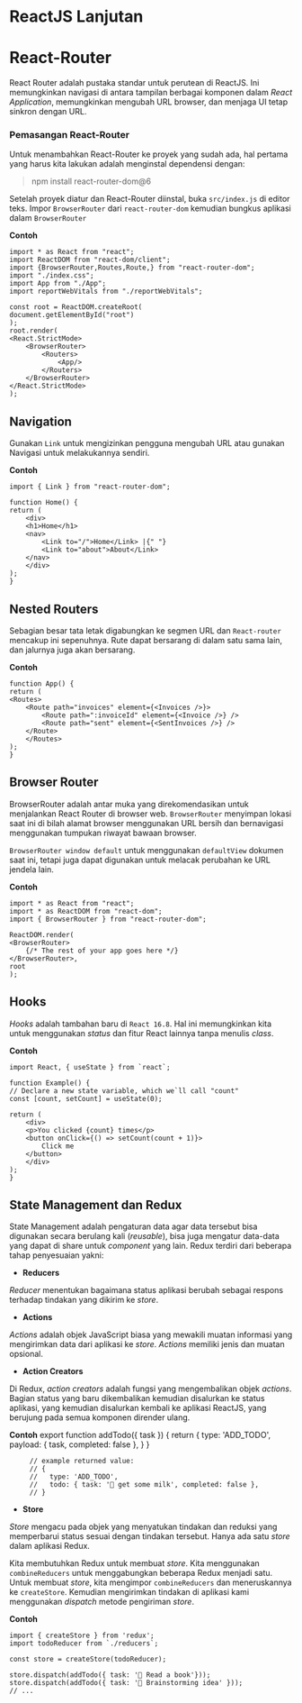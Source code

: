 # ReactJS Lanjutan

# React-Router

React Router adalah pustaka standar untuk perutean di ReactJS. Ini memungkinkan navigasi di antara tampilan berbagai komponen dalam _React Application_, memungkinkan mengubah URL browser, dan menjaga UI tetap sinkron dengan URL.

### Pemasangan React-Router

Untuk menambahkan React-Router ke proyek yang sudah ada, hal pertama yang harus kita lakukan adalah menginstal dependensi dengan:

> npm install react-router-dom@6

Setelah proyek diatur dan React-Router diinstal, buka `src/index.js` di editor teks. Impor `BrowserRouter` dari `react-router-dom` kemudian bungkus aplikasi dalam `BrowserRouter`

**Contoh**

    import * as React from "react";
    import ReactDOM from "react-dom/client";
    import {BrowserRouter,Routes,Route,} from "react-router-dom";
    import "./index.css";
    import App from "./App";
    import reportWebVitals from "./reportWebVitals";

    const root = ReactDOM.createRoot(
    document.getElementById("root")
    );
    root.render(
    <React.StrictMode>
        <BrowserRouter>
            <Routers>
                <App/>
            </Routers>
        </BrowserRouter>
    </React.StrictMode>
    );

## Navigation

Gunakan `Link` untuk mengizinkan pengguna mengubah URL atau gunakan Navigasi untuk melakukannya sendiri.

**Contoh**

    import { Link } from "react-router-dom";

    function Home() {
    return (
        <div>
        <h1>Home</h1>
        <nav>
            <Link to="/">Home</Link> |{" "}
            <Link to="about">About</Link>
        </nav>
        </div>
    );
    }

## Nested Routers

Sebagian besar tata letak digabungkan ke segmen URL dan `React-router` mencakup ini sepenuhnya. Rute dapat bersarang di dalam satu sama lain, dan jalurnya juga akan bersarang.

**Contoh**

    function App() {
    return (
    <Routes>
        <Route path="invoices" element={<Invoices />}>
            <Route path=":invoiceId" element={<Invoice />} />
            <Route path="sent" element={<SentInvoices />} />
        </Route>
        </Routes>
    );
    }    

## **Browser Router**

BrowserRouter adalah antar muka yang direkomendasikan untuk menjalankan React Router di browser web. `BrowserRouter` menyimpan lokasi saat ini di bilah alamat browser menggunakan URL bersih dan bernavigasi menggunakan tumpukan riwayat bawaan browser.

`BrowserRouter window default` untuk menggunakan `defaultView` dokumen saat ini, tetapi juga dapat digunakan untuk melacak perubahan ke URL jendela lain.

**Contoh**

    import * as React from "react";
    import * as ReactDOM from "react-dom";
    import { BrowserRouter } from "react-router-dom";

    ReactDOM.render(
    <BrowserRouter>
        {/* The rest of your app goes here */}
    </BrowserRouter>,
    root
    );

## Hooks

_Hooks_ adalah tambahan baru di `React 16.8`. Hal ini memungkinkan kita untuk menggunakan _status_ dan fitur React lainnya tanpa menulis _class_.

**Contoh**

    import React, { useState } from `react`;

    function Example() {
    // Declare a new state variable, which we`ll call "count"
    const [count, setCount] = useState(0);

    return (
        <div>
        <p>You clicked {count} times</p>
        <button onClick={() => setCount(count + 1)}>
            Click me
        </button>
        </div>
    );
    }

## State Management dan Redux

State Management adalah pengaturan data agar data tersebut bisa digunakan secara berulang kali (_reusable_), bisa juga mengatur data-data yang dapat di share untuk _component_ yang lain. Redux terdiri dari beberapa tahap penyesuaian yakni:

- **Reducers**

_Reducer_ menentukan bagaimana status aplikasi berubah sebagai respons terhadap tindakan yang dikirim ke _store_.
- **Actions**

_Actions_ adalah objek JavaScript biasa yang mewakili muatan informasi yang mengirimkan data dari aplikasi ke _store_. _Actions_ memiliki jenis dan muatan opsional.

-  **Action Creators**

Di Redux, _action creators_ adalah fungsi yang mengembalikan objek _actions_. Bagian status yang baru dikembalikan kemudian disalurkan ke status aplikasi, yang kemudian disalurkan kembali ke aplikasi ReactJS, yang berujung pada semua komponen  dirender ulang. 

**Contoh**
         export function addTodo({ task }) {
         return {
             type: 'ADD_TODO',
             payload: {
             task,
             completed: false
             },
         }
         }

         // example returned value:
         // {
         //   type: 'ADD_TODO',
         //   todo: { task: '🛒 get some milk', completed: false },
         // }

- **Store**

_Store_ mengacu pada objek yang menyatukan tindakan dan reduksi yang memperbarui status sesuai dengan tindakan tersebut. Hanya ada satu _store_ dalam aplikasi 
Redux.

Kita membutuhkan Redux untuk membuat _store_. Kita menggunakan `combineReducers` untuk menggabungkan beberapa Redux menjadi satu. Untuk membuat _store_, kita mengimpor `combineReducers` dan meneruskannya ke `createStore`. Kemudian mengirimkan tindakan di aplikasi kami menggunakan _dispatch_ metode pengiriman _store_.

**Contoh**

    import { createStore } from 'redux';
    import todoReducer from `./reducers`;

    const store = createStore(todoReducer);

    store.dispatch(addTodo({ task: '📖 Read a book'}));
    store.dispatch(addTodo({ task: '🤔 Brainstorming idea' }));
    // ...